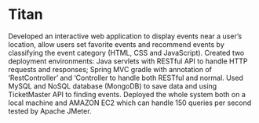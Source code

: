 # Titan
Developed an interactive web application to display events near a user’s location, allow users set favorite events and recommend events by classifying the event category (HTML, CSS and JavaScript).
Created two deployment environments: Java servlets with RESTful API to handle HTTP requests and responses; Spring MVC gradle with annotation of ‘RestController’ and ‘Controller to handle both RESTful and normal.
Used MySQL and NoSQL database (MongoDB) to save data and using TicketMaster API to finding events.
Deployed the whole system both on a local machine and AMAZON EC2 which can handle 150 queries per second tested by Apache JMeter.

